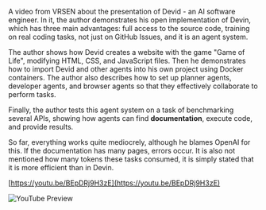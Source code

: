 <!--
date: 2024-04-11T21:47:06
-->

A video from VRSEN about the presentation of Devid - an AI software engineer. In it, the author demonstrates his open implementation of Devin, which has three main advantages: full access to the source code, training on real coding tasks, not just on GitHub Issues, and it is an agent system.

The author shows how Devid creates a website with the game "Game of Life", modifying HTML, CSS, and JavaScript files. Then he demonstrates how to import Devid and other agents into his own project using Docker containers. The author also describes how to set up planner agents, developer agents, and browser agents so that they effectively collaborate to perform tasks.

Finally, the author tests this agent system on a task of benchmarking several APIs, showing how agents can find **documentation**, execute code, and provide results.

So far, everything works quite mediocrely, although he blames OpenAI for this. If the documentation has many pages, errors occur. It is also not mentioned how many tokens these tasks consumed, it is simply stated that it is more efficient than in Devin.


[https://youtu.be/BEpDRj9H3zE](https://youtu.be/BEpDRj9H3zE)

![YouTube Preview](https://img.youtube.com/vi/BEpDRj9H3zE/mqdefault.jpg)

